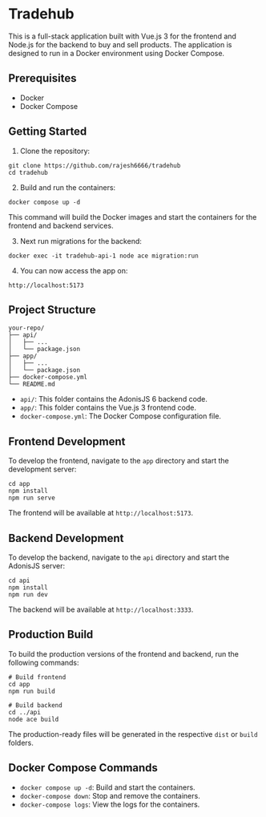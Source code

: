 # Tradehub

This is a full-stack application built with Vue.js 3 for the frontend and Node.js for the backend to buy and sell products. The application is designed to run in a Docker environment using Docker Compose.

## Prerequisites

- Docker
- Docker Compose

## Getting Started

1. Clone the repository:

```
git clone https://github.com/rajesh6666/tradehub
cd tradehub
```

2. Build and run the containers:

```
docker compose up -d
```

This command will build the Docker images and start the containers for the frontend and backend services.

3. Next run migrations for the backend:
```
docker exec -it tradehub-api-1 node ace migration:run
```
4. You can now access the app on:
```
http://localhost:5173
```

## Project Structure

```
your-repo/
├── api/
│   ├── ...
│   └── package.json
├── app/
│   ├── ...
│   └── package.json
├── docker-compose.yml
└── README.md
```

- `api/`: This folder contains the AdonisJS 6 backend code.
- `app/`: This folder contains the Vue.js 3 frontend code.
- `docker-compose.yml`: The Docker Compose configuration file.

## Frontend Development

To develop the frontend, navigate to the `app` directory and start the development server:

```
cd app
npm install
npm run serve
```

The frontend will be available at `http://localhost:5173`.

## Backend Development

To develop the backend, navigate to the `api` directory and start the AdonisJS server:

```
cd api
npm install
npm run dev
```

The backend will be available at `http://localhost:3333`.

## Production Build

To build the production versions of the frontend and backend, run the following commands:

```
# Build frontend
cd app
npm run build

# Build backend
cd ../api
node ace build
```

The production-ready files will be generated in the respective `dist` or `build` folders.

## Docker Compose Commands

- `docker compose up -d`: Build and start the containers.
- `docker-compose down`: Stop and remove the containers.
- `docker-compose logs`: View the logs for the containers.